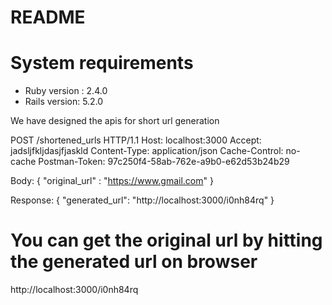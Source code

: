 # README

# System requirements
* Ruby version : 2.4.0
* Rails version: 5.2.0

We have designed the apis for short url generation

POST /shortened_urls HTTP/1.1
Host: localhost:3000
Accept: jadsljfkljdasjfjaskld
Content-Type: application/json
Cache-Control: no-cache
Postman-Token: 97c250f4-58ab-762e-a9b0-e62d53b24b29

Body:
{
	"original_url" : "https://www.gmail.com"
}


Response:
{
    "generated_url": "http://localhost:3000/i0nh84rq"
}

# You can get the original url by hitting the generated url on browser
http://localhost:3000/i0nh84rq
